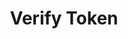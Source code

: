 ---
title: Verify Token
excerpt: Verify a token is valid and is not expired
api:
  file: swagger (2).json
  operationId: VerifyToken
hidden: false
---
